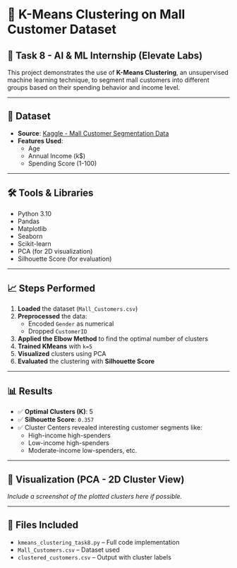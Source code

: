 # 🧠 K-Means Clustering on Mall Customer Dataset

## 📌 Task 8 - AI & ML Internship (Elevate Labs)

This project demonstrates the use of **K-Means Clustering**, an unsupervised machine learning technique, to segment mall customers into different groups based on their spending behavior and income level.

---

## 📂 Dataset

- **Source**: [Kaggle - Mall Customer Segmentation Data](https://www.kaggle.com/datasets/vjchoudhary7/customer-segmentation-tutorial-in-python)
- **Features Used**:
  - Age
  - Annual Income (k$)
  - Spending Score (1-100)

---

## 🛠️ Tools & Libraries

- Python 3.10
- Pandas
- Matplotlib
- Seaborn
- Scikit-learn
- PCA (for 2D visualization)
- Silhouette Score (for evaluation)

---

## 📈 Steps Performed

1. **Loaded** the dataset (`Mall_Customers.csv`)
2. **Preprocessed** the data:
   - Encoded `Gender` as numerical
   - Dropped `CustomerID`
3. **Applied the Elbow Method** to find the optimal number of clusters
4. **Trained KMeans** with `k=5`
5. **Visualized** clusters using PCA
6. **Evaluated** the clustering with **Silhouette Score**

---

## 📊 Results

- ✅ **Optimal Clusters (K)**: 5
- ✅ **Silhouette Score**: `0.357`
- ✅ Cluster Centers revealed interesting customer segments like:
  - High-income high-spenders
  - Low-income high-spenders
  - Moderate-income low-spenders, etc.

---

## 📸 Visualization (PCA - 2D Cluster View)

_Include a screenshot of the plotted clusters here if possible._

---

## 📁 Files Included

- `kmeans_clustering_task8.py` – Full code implementation
- `Mall_Customers.csv` – Dataset used
- `clustered_customers.csv` – Output with cluster labels


